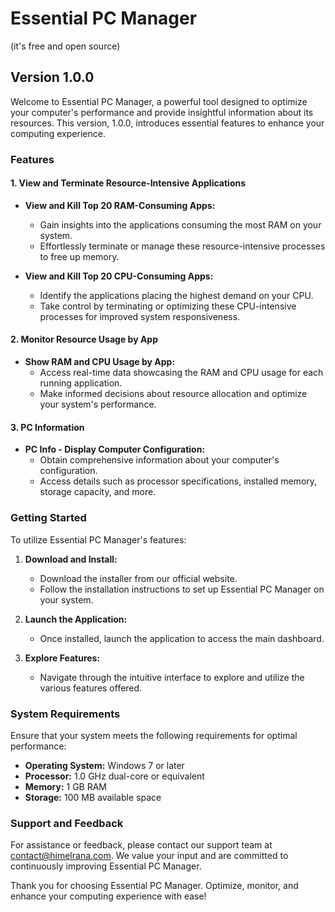# Essential PC Manager

(it's free and open source)

## Version 1.0.0

Welcome to Essential PC Manager, a powerful tool designed to optimize your computer's performance and provide insightful information about its resources. This version, 1.0.0, introduces essential features to enhance your computing experience.

### Features

#### 1. View and Terminate Resource-Intensive Applications

- **View and Kill Top 20 RAM-Consuming Apps:**

  - Gain insights into the applications consuming the most RAM on your system.
  - Effortlessly terminate or manage these resource-intensive processes to free up memory.
- **View and Kill Top 20 CPU-Consuming Apps:**

  - Identify the applications placing the highest demand on your CPU.
  - Take control by terminating or optimizing these CPU-intensive processes for improved system responsiveness.

#### 2. Monitor Resource Usage by App

- **Show RAM and CPU Usage by App:**
  - Access real-time data showcasing the RAM and CPU usage for each running application.
  - Make informed decisions about resource allocation and optimize your system's performance.

#### 3. PC Information

- **PC Info - Display Computer Configuration:**
  - Obtain comprehensive information about your computer's configuration.
  - Access details such as processor specifications, installed memory, storage capacity, and more.

### Getting Started

To utilize Essential PC Manager's features:

1. **Download and Install:**

   - Download the installer from our official website.
   - Follow the installation instructions to set up Essential PC Manager on your system.
2. **Launch the Application:**

   - Once installed, launch the application to access the main dashboard.
3. **Explore Features:**

   - Navigate through the intuitive interface to explore and utilize the various features offered.

### System Requirements

Ensure that your system meets the following requirements for optimal performance:

- **Operating System:** Windows 7 or later
- **Processor:** 1.0 GHz dual-core or equivalent
- **Memory:** 1 GB RAM
- **Storage:** 100 MB available space

### Support and Feedback

For assistance or feedback, please contact our support team at [contact@himelrana.com](mailto:contact@himelrana.com). We value your input and are committed to continuously improving Essential PC Manager.

Thank you for choosing Essential PC Manager. Optimize, monitor, and enhance your computing experience with ease!
